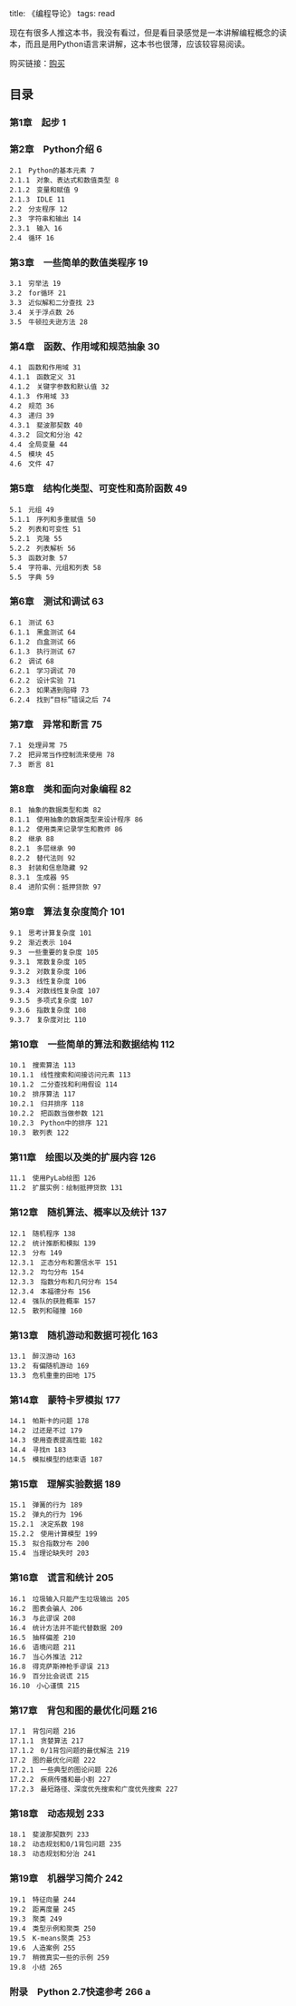 title: 《编程导论》
tags: read

现在有很多人推这本书，我没有看过，但是看目录感觉是一本讲解编程概念的读本，而且是用Python语言来讲解，这本书也很薄，应该较容易阅读。

购买链接：[购买](http://product.china-pub.com/4669617)

## 目录

### 第1章　起步 1
### 第2章　Python介绍 6
	2.1　Python的基本元素 7
	2.1.1　对象、表达式和数值类型 8
	2.1.2　变量和赋值 9
	2.1.3　IDLE 11
	2.2　分支程序 12
	2.3　字符串和输出 14
	2.3.1　输入 16
	2.4　循环 16
### 第3章　一些简单的数值类程序 19
	3.1　穷举法 19
	3.2　for循环 21
	3.3　近似解和二分查找 23
	3.4　关于浮点数 26
	3.5　牛顿拉夫逊方法 28
### 第4章　函数、作用域和规范抽象 30
	4.1　函数和作用域 31
	4.1.1　函数定义 31
	4.1.2　关键字参数和默认值 32
	4.1.3　作用域 33
	4.2　规范 36
	4.3　递归 39
	4.3.1　斐波那契数 40
	4.3.2　回文和分治 42
	4.4　全局变量 44
	4.5　模块 45
	4.6　文件 47
### 第5章　结构化类型、可变性和高阶函数 49
	5.1　元组 49
	5.1.1　序列和多重赋值 50
	5.2　列表和可变性 51
	5.2.1　克隆 55
	5.2.2　列表解析 56
	5.3　函数对象 57
	5.4　字符串、元组和列表 58
	5.5　字典 59
### 第6章　测试和调试 63
	6.1　测试 63
	6.1.1　黑盒测试 64
	6.1.2　白盒测试 66
	6.1.3　执行测试 67
	6.2　调试 68
	6.2.1　学习调试 70
	6.2.2　设计实验 71
	6.2.3　如果遇到阻碍 73
	6.2.4　找到“目标”错误之后 74
### 第7章　异常和断言 75
	7.1　处理异常 75
	7.2　把异常当作控制流来使用 78
	7.3　断言 81
### 第8章　类和面向对象编程 82
	8.1　抽象的数据类型和类 82
	8.1.1　使用抽象的数据类型来设计程序 86
	8.1.2　使用类来记录学生和教师 86
	8.2　继承 88
	8.2.1　多层继承 90
	8.2.2　替代法则 92
	8.3　封装和信息隐藏 92
	8.3.1　生成器 95
	8.4　进阶实例：抵押贷款 97
### 第9章　算法复杂度简介 101
	9.1　思考计算复杂度 101
	9.2　渐近表示 104
	9.3　一些重要的复杂度 105
	9.3.1　常数复杂度 105
	9.3.2　对数复杂度 106
	9.3.3　线性复杂度 106
	9.3.4　对数线性复杂度 107
	9.3.5　多项式复杂度 107
	9.3.6　指数复杂度 108
	9.3.7　复杂度对比 110
### 第10章　一些简单的算法和数据结构 112
	10.1　搜索算法 113
	10.1.1　线性搜索和间接访问元素 113
	10.1.2　二分查找和利用假设 114
	10.2　排序算法 117
	10.2.1　归并排序 118
	10.2.2　把函数当做参数 121
	10.2.3　Python中的排序 121
	10.3　散列表 122
### 第11章　绘图以及类的扩展内容 126
	11.1　使用PyLab绘图 126
	11.2　扩展实例：绘制抵押贷款 131
### 第12章　随机算法、概率以及统计 137
	12.1　随机程序 138
	12.2　统计推断和模拟 139
	12.3　分布 149
	12.3.1　正态分布和置信水平 151
	12.3.2　均匀分布 154
	12.3.3　指数分布和几何分布 154
	12.3.4　本福德分布 156
	12.4　强队的获胜概率 157
	12.5　散列和碰撞 160
### 第13章　随机游动和数据可视化 163
	13.1　醉汉游动 163
	13.2　有偏随机游动 169
	13.3　危机重重的田地 175
### 第14章　蒙特卡罗模拟 177
	14.1　帕斯卡的问题 178
	14.2　过还是不过 179
	14.3　使用查表提高性能 182
	14.4　寻找π 183
	14.5　模拟模型的结束语 187
### 第15章　理解实验数据 189
	15.1　弹簧的行为 189
	15.2　弹丸的行为 196
	15.2.1　决定系数 198
	15.2.2　使用计算模型 199
	15.3　拟合指数分布 200
	15.4　当理论缺失时 203
### 第16章　谎言和统计 205
	16.1　垃圾输入只能产生垃圾输出 205
	16.2　图表会骗人 206
	16.3　与此谬误 208
	16.4　统计方法并不能代替数据 209
	16.5　抽样偏差 210
	16.6　语境问题 211
	16.7　当心外推法 212
	16.8　得克萨斯神枪手谬误 213
	16.9　百分比会说谎 215
	16.10　小心谨慎 215
### 第17章　背包和图的最优化问题 216
	17.1　背包问题 216
	17.1.1　贪婪算法 217
	17.1.2　0/1背包问题的最优解法 219
	17.2　图的最优化问题 222
	17.2.1　一些典型的图论问题 226
	17.2.2　疾病传播和最小割 227
	17.2.3　最短路径、深度优先搜索和广度优先搜索 227
### 第18章　动态规划 233
	18.1　斐波那契数列 233
	18.2　动态规划和0/1背包问题 235
	18.3　动态规划和分治 241
### 第19章　机器学习简介 242
	19.1　特征向量 244
	19.2　距离度量 245
	19.3　聚类 249
	19.4　类型示例和聚类 250
	19.5　K-means聚类 253
	19.6　人造案例 255
	19.7　稍微真实一些的示例 259
	19.8　小结 265
	
### 附录　Python 2.7快速参考 266 a